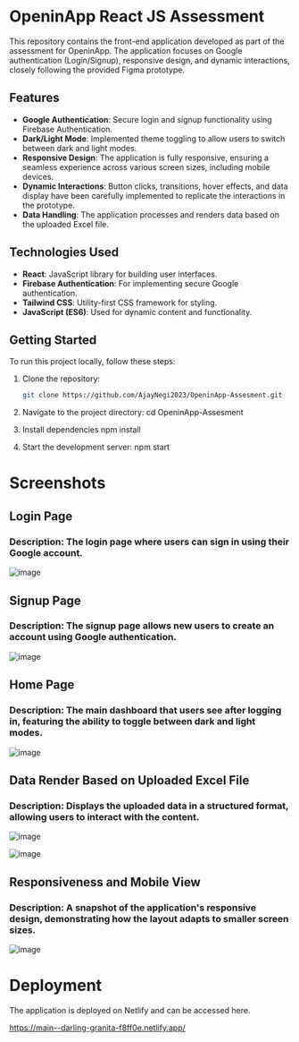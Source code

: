 # OpeninApp React JS  Assessment

This repository contains the front-end application developed as part of the assessment for OpeninApp. The application focuses on Google authentication (Login/Signup), responsive design, and dynamic interactions, closely following the provided Figma prototype.

## Features
- **Google Authentication**: Secure login and signup functionality using Firebase Authentication.
- **Dark/Light Mode**: Implemented theme toggling to allow users to switch between dark and light modes.
- **Responsive Design**: The application is fully responsive, ensuring a seamless experience across various screen sizes, including mobile devices.
- **Dynamic Interactions**: Button clicks, transitions, hover effects, and data display have been carefully implemented to replicate the interactions in the prototype.
- **Data Handling**: The application processes and renders data based on the uploaded Excel file.

## Technologies Used
- **React**: JavaScript library for building user interfaces.
- **Firebase Authentication**: For implementing secure Google authentication.
- **Tailwind CSS**: Utility-first CSS framework for styling.
- **JavaScript (ES6)**: Used for dynamic content and functionality.

## Getting Started
To run this project locally, follow these steps:

1. Clone the repository:
   ```bash
   git clone https://github.com/AjayNegi2023/OpeninApp-Assesment.git

2. Navigate to the project directory:
   cd OpeninApp-Assesment
   
3. Install dependencies
   npm install

4. Start the development server:
   npm start

# Screenshots
## Login Page

### Description: The login page where users can sign in using their Google account.

![image](https://github.com/user-attachments/assets/c6640ece-c65e-49cc-998b-45898723d1d1)

## Signup Page

### Description: The signup page allows new users to create an account using Google authentication.

![image](https://github.com/user-attachments/assets/4af8ab7c-44f7-4037-af02-8904f55ec41f)

## Home Page

### Description: The main dashboard that users see after logging in, featuring the ability to toggle between dark and light modes.

![image](https://github.com/user-attachments/assets/dd44b92c-6cd5-4719-b8fd-1121943f2066)


## Data Render Based on Uploaded Excel File

### Description: Displays the uploaded data in a structured format, allowing users to interact with the content.

![image](https://github.com/user-attachments/assets/f2e88d7c-8cfe-4c38-934f-027a2fbae83c)

![image](https://github.com/user-attachments/assets/4730ca89-e9f1-4806-8bdf-bebded0c1b0c)


## Responsiveness and Mobile View

### Description: A snapshot of the application's responsive design, demonstrating how the layout adapts to smaller screen sizes.

![image](https://github.com/user-attachments/assets/9fe5b758-a079-4e8c-98ca-5527613c1468)


# Deployment
The application is deployed on Netlify and can be accessed here.

https://main--darling-granita-f8ff0e.netlify.app/
